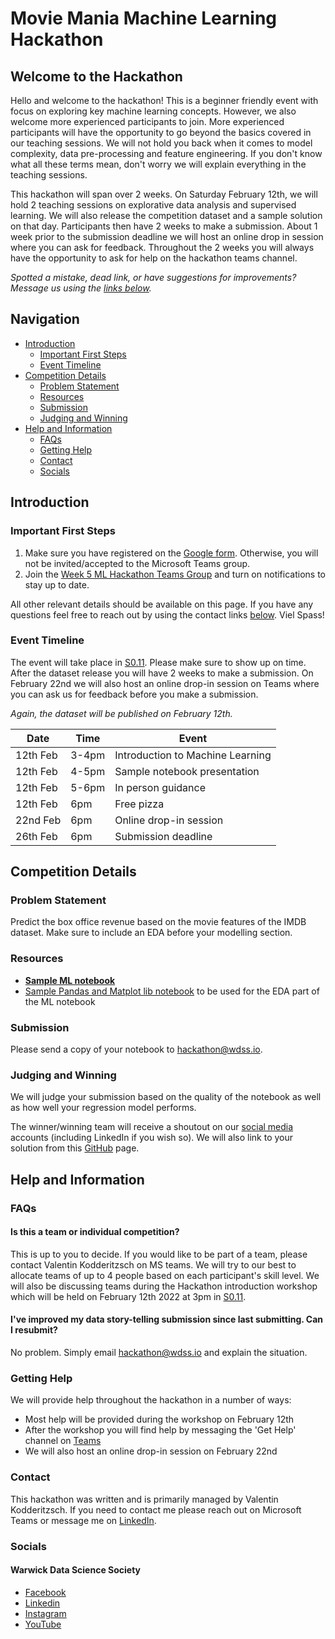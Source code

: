 # Movie Mania Machine Learning Hackathon

## Welcome to the Hackathon

Hello and welcome to the hackathon! This is a beginner friendly event with focus on exploring key machine learning concepts. However, we also welcome more experienced participants to join. More experienced participants will have the opportunity to go beyond the basics covered in our teaching sessions. We will not hold you back when it comes to model complexity, data pre-processing and feature engineering. If you don't know what all these terms mean, don't worry we will explain everything in the teaching sessions.

This hackathon will span over 2 weeks. On Saturday February 12th, we will hold 2 teaching sessions on explorative data analysis and supervised learning. We will also release the competition dataset and a sample solution on that day. Participants then have 2 weeks to make a submission. About 1 week prior to the submission deadline we will host an online drop in session where you can ask for feedback. Throughout the 2 weeks you will always have the opportunity to ask for help on the hackathon teams channel.

*Spotted a mistake, dead link, or have suggestions for improvements? Message us using the [links below](#contact).*

## Navigation

* [Introduction](#introduction)
  * [Important First Steps](#important-first-steps)
  * [Event Timeline](#event-timeline)
* [Competition Details](#competition-details)
  * [Problem Statement](#problem-statement)
  * [Resources](#resources)
  * [Submission](#submission)
  * [Judging and Winning](#Judging-and-Winning)
* [Help and Information](#help-and-information)
  * [FAQs](#faqs)
  * [Getting Help](#getting-help)
  * [Contact](#contact)
  * [Socials](#socials)

## Introduction

### Important First Steps

1. Make sure you have registered on the [Google form](https://forms.gle/Mdb7qhXZWdPEABdz7). Otherwise, you will not be invited/accepted to the Microsoft Teams group.
2. Join the [Week 5 ML Hackathon Teams Group](https://teams.microsoft.com/l/team/19%3auXK62O3WcVOBQ59UKFj2N_Vxe27fHAocyp47zv4bR2Y1%40thread.tacv2/conversations?groupId=57fa086f-6c54-41cc-8b84-db8b52ae428b&tenantId=09bacfbd-47ef-4465-9265-3546f2eaf6bc) and turn on notifications to stay up to date.

All other relevant details should be available on this page. If you have any questions feel free to reach out by using the contact links [below](#contact). Viel Spass!

### Event Timeline

The event will take place in [S0.11](https://warwick.ac.uk/services/sg/spa/centraltimetabling/roominformation/centrallytimetabledrooms/capacity/s011/). Please make sure to show up on time. After the dataset release you will have 2 weeks to make a submission. On February 22nd we will also host an online drop-in session on Teams where you can ask us for feedback before you make a submission.

*Again, the dataset will be published on February 12th.*

| Date     | Time  | Event                            |
|----------|-------|----------------------------------|
| 12th Feb | 3-4pm | Introduction to Machine Learning |
| 12th Feb | 4-5pm | Sample notebook presentation     |
| 12th Feb | 5-6pm | In person guidance               |
| 12th Feb | 6pm   | Free pizza                       |
| 22nd Feb | 6pm   | Online drop-in session           |
| 26th Feb | 6pm   | Submission deadline              |

## Competition Details

### Problem Statement

Predict the box office revenue based on the movie features of the IMDB dataset. Make sure to include an EDA before your modelling section.

### Resources

- **[Sample ML notebook](https://colab.research.google.com/drive/1eStgnzjQWyeyMEloIXIQMnU1T5MQ6GCe?usp=sharing)**
- [Sample Pandas and Matplot lib notebook](https://colab.research.google.com/drive/161cr-98PaHsSW_-BuURWwAo4eYXWHy33?usp=sharing) to be used for the EDA part of the ML notebook

### Submission

Please send a copy of your notebook to [hackathon@wdss.io](mailto:hackathon@wdss.io).

### Judging and Winning

We will judge your submission based on the quality of the notebook as well as how well your regression model performs.

The winner/winning team will receive a shoutout on our [social media](#contact) accounts (including LinkedIn if you wish so). We will also link to your solution from this [GitHub](https://github.com/warwickdatasciencesociety) page.

## Help and Information

### FAQs

#### Is this a team or individual competition?

This is up to you to decide. If you would like to be part of a team, please contact Valentin Kodderitzsch on MS teams. We will try to our best to allocate teams of up to 4 people based on each participant's skill level. We will also be discussing teams during the Hackathon introduction workshop which will be held on February 12th 2022 at 3pm in [S0.11](https://warwick.ac.uk/services/sg/spa/centraltimetabling/roominformation/centrallytimetabledrooms/capacity/s011/).

#### I've improved my data story-telling submission since last submitting. Can I resubmit?

No problem. Simply email [hackathon@wdss.io](mailto:hackathon@wdss.io) and explain the situation.

### Getting Help

We will provide help throughout the hackathon in a number of ways:
- Most help will be provided during the workshop on February 12th
- After the workshop you will find help by messaging the 'Get Help' channel on [Teams]()
- We will also host an online drop-in session on February 22nd

### Contact

This hackathon was written and is primarily managed by Valentin Kodderitzsch. If you need to contact me please reach out on Microsoft Teams or message me on [LinkedIn](https://www.linkedin.com/in/valentinkodd/).

### Socials

#### Warwick Data Science Society

- [Facebook](https://link.wdss.io/facebook)
- [Linkedin](https://link.wdss.io/linkedin)
- [Instagram](https://link.wdss.io/instagram)
- [YouTube](https://link.wdss.io/youtube)
